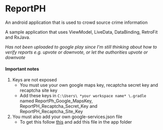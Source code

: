 # ReportPH
An android application that is used to crowd source crime information

A sample application that uses ViewModel, LiveData, DataBinding, RetroFit and RxJava. 

*Has not been uploaded to google play since I'm still thinking about how to verify reports e.g. upvote or downvote, or let the authorities upvote or downvote*

#### Important notes
1. Keys are not exposed
	- You must use your own google maps key, recaptcha secret key and recaptcha site key
	- Add these keys in ``C:\Users\ *your workspace name* \.gradle`` named ReportPh_Google_MapsKey, ReportPH_Recaptcha_Secret_Key and ReportPH_Recaptcha_Site_Key
2. You must also add your own google-services.json file
	- To get this follow [this](https://support.google.com/firebase/answer/7015592?hl=en) and add this file in the app folder